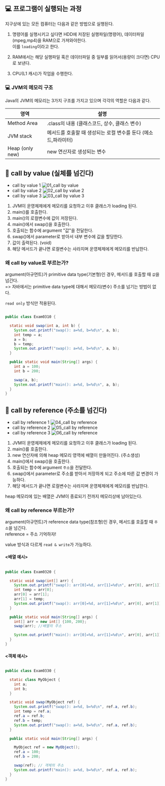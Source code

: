 ## 💻 프로그램이 실행되는 과정

지구상에 있는 모든 컴퓨터는 다음과 같은 방법으로 실행된다.

1. 명령어를 실행시키고 싶다면 HDD에 저장된 실행파일(명령어), 데이터파일(mpeg,mp4)을 RAM으로 가져와야한다. <br>
   이를 `loading`이라고 한다.

2. RAM에서는 해당 실행파일 혹은 데이터파일 중 일부를 읽어서(용량이 크다면) CPU로 보낸다.
3. CPU(L1 캐시)가 작업을 수행한다.

### 💻 JVM의 메모리 구조

Java의 JVM의 메모리는 3가지 구조를 가지고 있으며 각각의 역할은 다음과 같다.

| 영역            | 설명                                                           |
| --------------- | -------------------------------------------------------------- |
| Method Area     | .class의 내용 (클래스코드, 상수, 클래스 변수)                  |
| JVM stack       | 메서드를 호출할 때 생성되는 로컬 변수를 둔다 (메소드,파라미터) |
| Heap (only new) | new 연산자로 생성되는 변수                                     |

## 📌 call by value (실체를 넘긴다)

- call by value 1
  ![01_call by value](https://user-images.githubusercontent.com/86590036/125621893-448d6656-768d-4737-ab61-80c01897c64c.jpg)
- call by value 2
  ![02_call by value 2](https://user-images.githubusercontent.com/86590036/125624700-b220013c-c0ea-43b5-a621-18fc7a527db6.jpg)
- call by value 3
  ![03_call by value 3](https://user-images.githubusercontent.com/86590036/125624770-a825a1d1-1d5e-4bd2-a22a-85e58e694e8b.jpg)

1. JVM이 운영체제에게 메모리를 요청하고 이후 클래스가 loading 된다.
2. main()를 호출한다.
3. main()의 로컬변수에 값이 저장된다.
4. main()에서 swap()을 호출한다.
5. 호출되는 함수에 argument "값"을 전달한다.
6. swap()에서 parameter로 받아서 내부 변수에 값을 할당한다.
7. 값이 출력된다. (void)
8. 해당 메서드가 끝나면 로컬변수는 사라지며 운영체제에게 메모리를 반납한다.

### 왜 call by value로 부르는가?

argument(아규먼트)가 primitive data type(기본형)인 경우, 메서드를 호출할 때 `값`을 넘긴다.<br>
=> 자바에서는 primitive data type에 대해서 메모리(변수) 주소를 넘기는 방법이 없다.

`read only` 방식만 적용된다.

```java

public class Exam0310 {

  static void swap(int a, int b) {
    System.out.printf("swap(): a=%d, b=%d\n", a, b);
    int temp = a;
    a = b;
    b = temp;
    System.out.printf("swap(): a=%d, b=%d\n", a, b);
  }

  public static void main(String[] args) {
    int a = 100;
    int b = 200;

    swap(a, b);
    System.out.printf("main(): a=%d, b=%d\n", a, b);
  }
}

```

## 📌 call by reference (주소를 넘긴다)

- call by reference 1
  ![04_call by reference](https://user-images.githubusercontent.com/86590036/125625241-a8ff3990-0eb1-46cd-b467-52d15ab4b396.jpg)
- call by reference 2
  ![05_call by reference](https://user-images.githubusercontent.com/86590036/125625276-71a413ab-40f8-49ff-81a3-35f67719cfba.jpg)
- call by reference 3
  ![06_call by reference](https://user-images.githubusercontent.com/86590036/125625312-71848586-8a52-4e13-85f8-1224f28e23ed.jpg)

1. JVM이 운영체제에게 메모리를 요청하고 이후 클래스가 loading 된다.
2. main()를 호출한다.
3. new 연산자에 의해 heap 메모리 영역에 배열이 만들어진다. (주소생성)
4. main()에서 swap()을 호출한다.
5. 호출되는 함수에 argument `주소`을 전달한다.
6. swap()에서 parameter로 주소를 받아서 저장하게 되고 주소에 따른 값 변경이 가능하다.
7. 해당 메서드가 끝나면 로컬변수는 사라지며 운영체제에게 메모리를 반납한다.

heap 메모리에 있는 배열은 JVM이 종료되기 전까지 메모리상에 남아있는다.

### 왜 call by reference 부르는가?

argument(아규먼트)가 reference data type(참조형)인 경우, 메서드를 호출할 때 `주소`을 넘긴다. <br>
reference = 주소 기억하자!

value 방식과 다르게 `read & write`가 가능하다.

#### <배열 예시>

```java

public class Exam0320 {

  static void swap(int[] arr) {
    System.out.printf("swap(): arr[0]=%d, arr[1]=%d\n", arr[0], arr[1]);
    int temp = arr[0];
    arr[0] = arr[1];
    arr[1] = temp;
    System.out.printf("swap(): arr[0]=%d, arr[1]=%d\n", arr[0], arr[1]);
  }

  public static void main(String[] args) {
    int[] arr = new int[] {100, 200};
    swap(arr); //배열의 주소

    System.out.printf("main(): arr[0]=%d, arr[1]=%d\n", arr[0], arr[1]);
  }
}

```

#### <객체 예시>

```java

public class Exam0330 {

  static class MyObject {
    int a;
    int b;
  }

  static void swap(MyObject ref) {
    System.out.printf("swap(): a=%d, b=%d\n", ref.a, ref.b);
    int temp = ref.a;
    ref.a = ref.b;
    ref.b = temp;
    System.out.printf("swap(): a=%d, b=%d\n", ref.a, ref.b);
  }

  public static void main(String[] args) {

    MyObject ref = new MyObject();
    ref.a = 100;
    ref.b = 200;

    swap(ref); // 객체의 주소
    System.out.printf("main(): a=%d, b=%d\n", ref.a, ref.b);
  }
}

```
